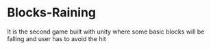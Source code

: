 # Blocks-Raining
It is the second game built with unity where some basic blocks will be falling and user has to avoid the hit

